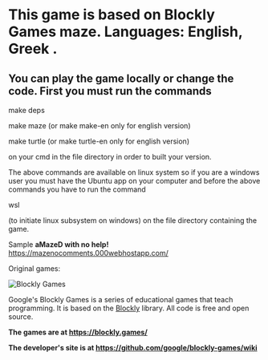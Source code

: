 # This game is based on Blockly Games maze. Languages: English, Greek .

## You can play the game locally or change the code.  First you must run the commands

make deps

make maze (or make make-en only for english version)

make turtle (or make turtle-en only for english version)

on your cmd in the file directory in order to built your version.

The above commands are available on linux system so if you are a windows user
you must have the Ubuntu app on your computer and before the above commands you
have to run the command

wsl

(to initiate linux subsystem on windows) on the file directory containing the
game.

Sample
**aMazeD with no help!**
https://mazenocomments.000webhostapp.com/

Original games:

![Blockly Games](https://raw.githubusercontent.com/wiki/google/blockly-games/title.png)

Google's Blockly Games is a series of educational games that teach programming.
It is based on the [Blockly](https://developers.google.com/blockly/) library.
All code is free and open source.

**The games are at https://blockly.games/**

**The developer's site is at https://github.com/google/blockly-games/wiki**
